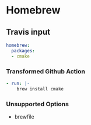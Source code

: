 # Homebrew

## Travis input

```yaml
homebrew:
  packages:
  - cmake
```

### Transformed Github Action

```yaml
- run: |-
    brew install cmake
```

### Unsupported Options

- brewfile
